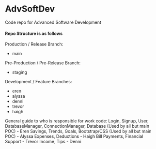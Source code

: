 # AdvSoftDev
Code repo for Advanced Software Development

#### Repo Structure is as follows ####

Production / Release Branch: 
- main

Pre-Production / Pre-Release Branch: 
- staging

Development / Feature Branches:
- eren
- alyssa
- denni
- trevor
- haigh

General guide to who is responsible for work code:
Login, Signup, User, DatabaseManager, ConnectionManager, Database (Used by all but main POC) - Eren
Savings, Trends, Goals, Bootstrap/CSS (Used by all but main POC) - Alyssa
Expenses, Deductions - Haigh
Bill Payments, Financial Support - Trevor
Income, Tips - Denni
